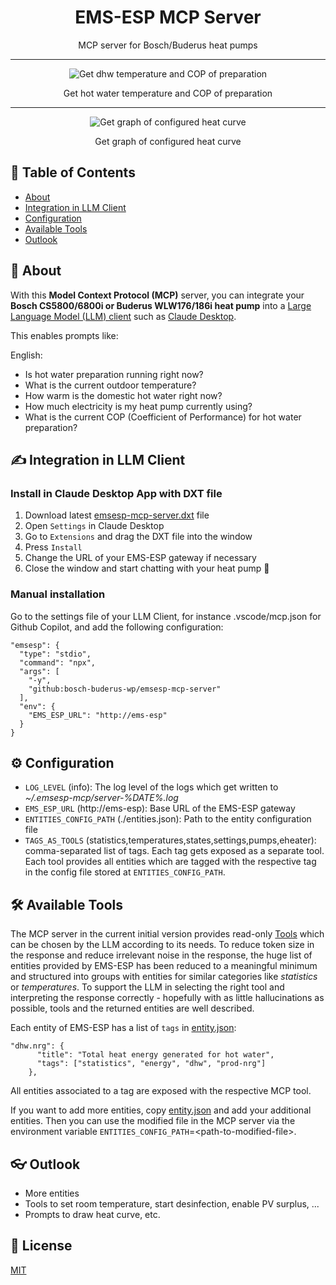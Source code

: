 <h1 align="center">EMS-ESP MCP Server</h1>

<p align="center">MCP server for Bosch/Buderus heat pumps</p>

---

<div align="center">
  <img src="https://i.ibb.co/G4qzST84/claude-desktop-dhw-cop.gif" alt="Get dhw temperature and COP of preparation" />
  <p>Get hot water temperature and COP of preparation</p>
</div>

---

<div align="center">
  <img src="https://i.ibb.co/NdYDgCPy/Claude-show-heat-curve-small.gif" alt="Get graph of configured heat curve" />
  <p>Get graph of configured heat curve</p>
</div>

## 📔 Table of Contents

- [About](#-about)
- [Integration in LLM Client](#️-integration-in-llm-client)
- [Configuration](#️-configuration)
- [Available Tools](#️-available-tools)
- [Outlook](#outlook)

## 🚀 About

With this **Model Context Protocol (MCP)** server, you can integrate your **Bosch CS5800/6800i or Buderus WLW176/186i heat pump** into a [Large Language Model (LLM) client](https://modelcontextprotocol.io/clients) such as [Claude Desktop](https://claude.ai/download).

This enables prompts like:

English:

- Is hot water preparation running right now?
- What is the current outdoor temperature?
- How warm is the domestic hot water right now?
- How much electricity is my heat pump currently using?
- What is the current COP (Coefficient of Performance) for hot water preparation?

## ✍️ Integration in LLM Client

### Install in Claude Desktop App with DXT file

1. Download latest [emsesp-mcp-server.dxt](https://github.com/bosch-buderus-wp/emsesp-mcp-server/releases/latest/download/emsesp-mcp-server.dxt) file
2. Open `Settings` in Claude Desktop
3. Go to `Extensions` and drag the DXT file into the window
4. Press `Install`
5. Change the URL of your EMS-ESP gateway if necessary
6. Close the window and start chatting with your heat pump 💬

### Manual installation

Go to the settings file of your LLM Client, for instance .vscode/mcp.json for Github Copilot, and add the following configuration:

```
"emsesp": {
  "type": "stdio",
  "command": "npx",
  "args": [
    "-y",
    "github:bosch-buderus-wp/emsesp-mcp-server"
  ],
  "env": {
    "EMS_ESP_URL": "http://ems-esp"
  }
}
```

## ⚙️ Configuration

- `LOG_LEVEL` (info): The log level of the logs which get written to _~/.emsesp-mcp/server-%DATE%.log_
- `EMS_ESP_URL` (http://ems-esp): Base URL of the EMS-ESP gateway
- `ENTITIES_CONFIG_PATH` (./entities.json): Path to the entity configuration file
- `TAGS_AS_TOOLS` (statistics,temperatures,states,settings,pumps,eheater): comma-separated list of tags. Each tag gets exposed as a separate tool. Each tool provides all entities which are tagged with the respective tag in the config file stored at `ENTITIES_CONFIG_PATH`.

## 🛠️ Available Tools

The MCP server in the current initial version provides read-only [Tools](https://modelcontextprotocol.io/docs/concepts/tools) which can be chosen by the LLM according to its needs.
To reduce token size in the response and reduce irrelevant noise in the response, the huge list of entities provided by EMS-ESP has been reduced to a meaningful minimum and structured into groups with entities for similar categories like _statistics_ or _temperatures_.
To support the LLM in selecting the right tool and interpreting the response correctly - hopefully with as little hallucinations as possible, tools and the returned entities are well described.

Each entity of EMS-ESP has a list of `tags` in [entity.json](./src/resources/entity.json):

```
"dhw.nrg": {
      "title": "Total heat energy generated for hot water",
      "tags": ["statistics", "energy", "dhw", "prod-nrg"]
    },
```

All entities associated to a tag are exposed with the respective MCP tool.

If you want to add more entities, copy [entity.json](./src/resources/entity.json) and add your additional entities.
Then you can use the modified file in the MCP server via the environment variable `ENTITIES_CONFIG_PATH`=\<path-to-modified-file\>.

## 👓 Outlook

- More entities
- Tools to set room temperature, start desinfection, enable PV surplus, ...
- Prompts to draw heat curve, etc.

## 📄 License

[MIT](LICENSE)
